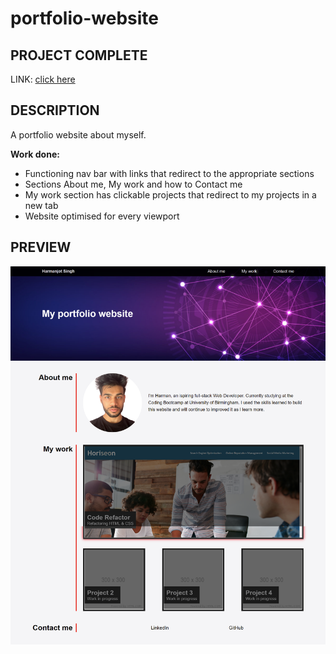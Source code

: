 # portfolio-website

## PROJECT COMPLETE

LINK: [click here](https://akeneagle.github.io/portfolio-website/)

## DESCRIPTION

A portfolio website about myself.

**Work done:**
- Functioning nav bar with links that redirect to the appropriate sections
- Sections About me, My work and how to Contact me
- My work section has clickable projects that redirect to my projects in a new tab
- Website optimised for every viewport

## PREVIEW

![preview](./assets/images/screenshots/preview.png)
